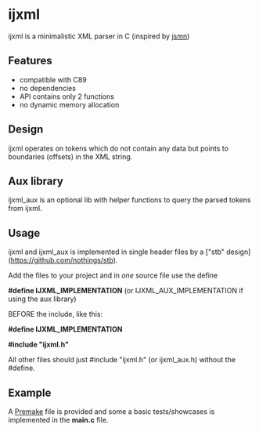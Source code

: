 # ijxml #

ijxml is a minimalistic XML parser in C (inspired by [jsmn](http://zserge.com/jsmn.html))

Features
---

* compatible with C89
* no dependencies
* API contains only 2 functions
* no dynamic memory allocation

Design
---

ijxml operates on tokens which do not contain any data but points to boundaries (offsets) in the XML string.

Aux library
---

ijxml_aux is an optional lib with helper functions to query the parsed tokens from ijxml.

Usage
---

ijxml and ijxml_aux is implemented in single header files by a ["stb" design] (https://github.com/nothings/stb).

Add the files to your project and in _one_ source file use the define

__\#define IJXML\_IMPLEMENTATION__ (or IJXML\_AUX\_IMPLEMENTATION if using the aux library)

BEFORE the include, like this:

__\#define IJXML\_IMPLEMENTATION__

__\#include "ijxml.h"__

All other files should just #include "ijxml.h" (or ijxml\_aux.h) without the \#define.

Example
---

A [Premake](http://industriousone.com/premake) file is provided and some a basic tests/showcases is implemented in the __main.c__ file.